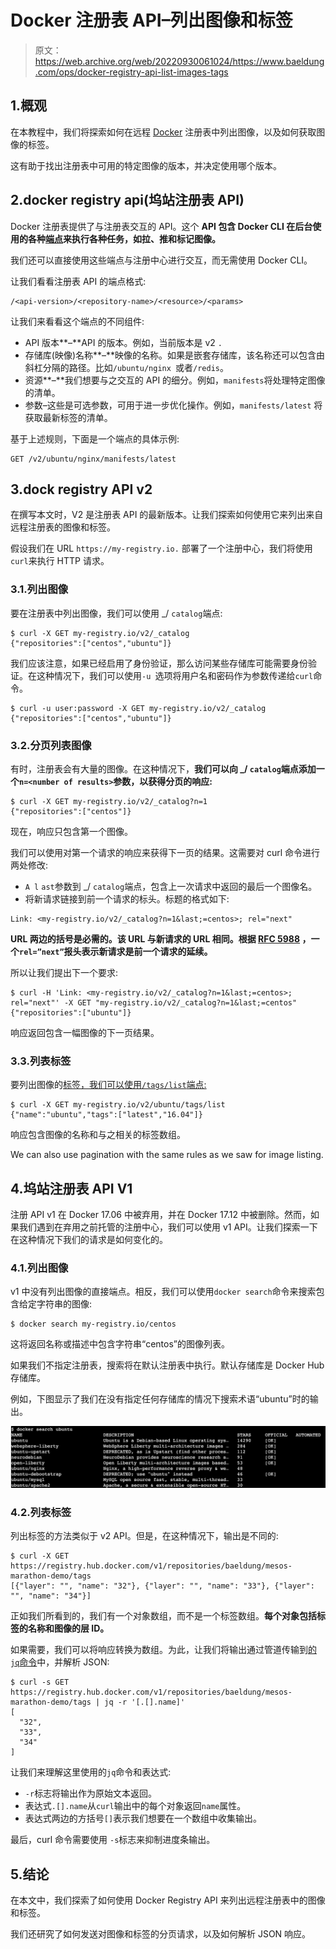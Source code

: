# Docker 注册表 API–列出图像和标签

> 原文：<https://web.archive.org/web/20220930061024/https://www.baeldung.com/ops/docker-registry-api-list-images-tags>

## 1.概观

在本教程中，我们将探索如何在远程 [Docker](/web/20221128054910/https://www.baeldung.com/tag/docker/) 注册表中列出图像，以及如何获取图像的标签。

这有助于找出注册表中可用的特定图像的版本，并决定使用哪个版本。

## 2.docker registry api(坞站注册表 API)

Docker 注册表提供了与注册表交互的 API。这个 **API 包含 Docker CLI 在后台使用的各种[端点](https://web.archive.org/web/20221128054910/https://docs.docker.com/registry/spec/api/#detail)来执行各种任务，如拉、推和标记图像。**

我们还可以直接使用这些端点与注册中心进行交互，而无需使用 Docker CLI。

让我们看看注册表 API 的端点格式:

```
/<api-version>/<repository-name>/<resource>/<params> 
```

让我们来看看这个端点的不同组件:

*   API 版本**–**API 的版本。例如，当前版本是 v2 `.`
*   存储库(映像)名称**–**映像的名称。如果是嵌套存储库，该名称还可以包含由斜杠分隔的路径。比如`/ubuntu/nginx `或者`/redis`。
*   资源**–**我们想要与之交互的 API 的细分。例如，`manifests`将处理特定图像的清单。
*   参数–这些是可选参数，可用于进一步优化操作。例如，`manifests/latest` 将获取最新标签的清单。

基于上述规则，下面是一个端点的具体示例:

```
GET /v2/ubuntu/nginx/manifests/latest 
```

## 3.dock registry API v2

在撰写本文时，V2 是注册表 API 的最新版本。让我们探索如何使用它来列出来自远程注册表的图像和标签。

假设我们在 URL `https://my-registry.io.` 部署了一个注册中心，我们将使用`curl`来执行 HTTP 请求。

### 3.1.列出图像

要在注册表中列出图像，我们可以使用 _/ `catalog`端点:

```
$ curl -X GET my-registry.io/v2/_catalog
{"repositories":["centos","ubuntu"]} 
```

我们应该注意，如果已经启用了身份验证，那么访问某些存储库可能需要身份验证。在这种情况下，我们可以使用`-u `选项将用户名和密码作为参数传递给`curl`命令。

```
$ curl -u user:password -X GET my-registry.io/v2/_catalog 
{"repositories":["centos","ubuntu"]}
```

### 3.2.分页列表图像

有时，注册表会有大量的图像。在这种情况下，**我们可以向 _/ `catalog`端点添加一个`n=<number of results>`参数，以获得分页的响应:**

```
$ curl -X GET my-registry.io/v2/_catalog?n=1
{"repositories":["centos"]} 
```

现在，响应只包含第一个图像。

我们可以使用对第一个请求的响应来获得下一页的结果。这需要对 curl 命令进行两处修改:

*   `A l` `ast`参数到 _/ `catalog`端点，包含上一次请求中返回的最后一个图像名。
*   将新请求链接到前一个请求的标头。标题的格式如下:

```
Link: <my-registry.io/v2/_catalog?n=1&last;=centos>; rel="next" 
```

**URL 两边的括号是必需的。该 URL 与新请求的 URL 相同。根据 [RFC 5988](https://web.archive.org/web/20221128054910/https://tools.ietf.org/html/rfc5988) ，一个`rel=”next”`报头表示新请求是前一个请求的延续。**

所以让我们提出下一个要求:

```
$ curl -H 'Link: <my-registry.io/v2/_catalog?n=1&last;=centos>; rel="next"' -X GET "my-registry.io/v2/_catalog?n=1&last;=centos"
{"repositories":["ubuntu"]} 
```

响应返回包含一幅图像的下一页结果。

### 3.3.列表标签

要列出图像的[标签，我们可以使用`/tags/list`端点:](/web/20221128054910/https://www.baeldung.com/ops/docker-tag)

```
$ curl -X GET my-registry.io/v2/ubuntu/tags/list
{"name":"ubuntu","tags":["latest","16.04"]} 
```

响应包含图像的名称和与之相关的标签数组。

We can also use pagination with the same rules as we saw for image listing.

## 4.坞站注册表 API V1

注册 API v1 在 Docker 17.06 中被弃用，并在 Docker 17.12 中被删除。然而，如果我们遇到在弃用之前托管的注册中心，我们可以使用 v1 API。让我们探索一下在这种情况下我们的请求是如何变化的。

### 4.1.列出图像

v1 中没有列出图像的直接端点。相反，我们可以使用`docker search`命令来搜索包含给定字符串的图像:

```
$ docker search my-registry.io/centos 
```

这将返回名称或描述中包含字符串“centos”的图像列表。

如果我们不指定注册表，搜索将在默认注册表中执行。默认存储库是 Docker Hub 存储库。

例如，下图显示了我们在没有指定任何存储库的情况下搜索术语“ubuntu”时的输出。

[![Docker search ubuntu command run in a terminal and results displaying all the images matching the search query](img/7aefd5f7956bce5293cfd43c88ce7831.png)](/web/20221128054910/https://www.baeldung.com/wp-content/uploads/2022/05/Screenshot-2022-05-22-at-11.13.01-AM.png)

### 4.2.列表标签

列出标签的方法类似于 v2 API。但是，在这种情况下，输出是不同的:

```
$ curl -X GET https://registry.hub.docker.com/v1/repositories/baeldung/mesos-marathon-demo/tags
[{"layer": "", "name": "32"}, {"layer": "", "name": "33"}, {"layer": "", "name": "34"}] 
```

正如我们所看到的，我们有一个对象数组，而不是一个标签数组。**每个对象包括标签的名称和图像的层 ID。**

如果需要，我们可以将响应转换为数组。为此，让我们将输出通过管道传输到[的`jq`命令](/web/20221128054910/https://www.baeldung.com/linux/jq-command-json)中，并解析 JSON:

```
$ curl -s GET https://registry.hub.docker.com/v1/repositories/baeldung/mesos-marathon-demo/tags | jq -r '[.[].name]'
[
  "32",
  "33",
  "34"
] 
```

让我们来理解这里使用的`jq`命令和表达式:

*   `-r`标志将输出作为原始文本返回。
*   表达式`.[].name`从`curl`输出中的每个对象返回`name`属性。
*   表达式两边的方括号`[]`表示我们想要在一个数组中收集输出。

最后，curl 命令需要使用 `-s`标志来抑制进度条输出。

## 5.结论

在本文中，我们探索了如何使用 Docker Registry API 来列出远程注册表中的图像和标签。

我们还研究了如何发送对图像和标签的分页请求，以及如何解析 JSON 响应。